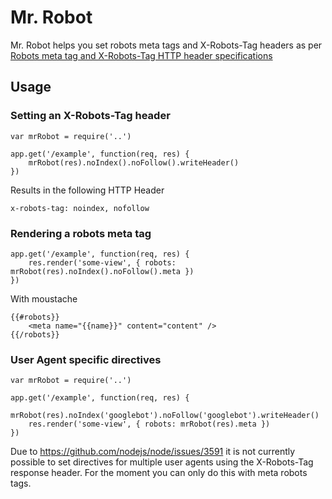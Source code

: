 # Mr. Robot

Mr. Robot helps you set robots meta tags and X-Robots-Tag headers as per [Robots meta tag and X-Robots-Tag HTTP header specifications](https://developers.google.com/webmasters/control-crawl-index/docs/robots_meta_tag?hl=en)

## Usage

### Setting an X-Robots-Tag header
```
var mrRobot = require('..')

app.get('/example', function(req, res) {
    mrRobot(res).noIndex().noFollow().writeHeader()
})
```

Results in the following HTTP Header
```
x-robots-tag: noindex, nofollow
```

### Rendering a robots meta tag

```
app.get('/example', function(req, res) {
    res.render('some-view', { robots: mrRobot(res).noIndex().noFollow().meta })
})
```

With moustache
```
{{#robots}}
    <meta name="{{name}}" content="content" />
{{/robots}}

```

### User Agent specific directives

```
var mrRobot = require('..')

app.get('/example', function(req, res) {
    mrRobot(res).noIndex('googlebot').noFollow('googlebot').writeHeader()
    res.render('some-view', { robots: mrRobot(res).meta })
})
```

Due to https://github.com/nodejs/node/issues/3591 it is not currently possible to set directives for multiple user agents using the X-Robots-Tag response header. For the moment you can only do this with meta robots tags.
